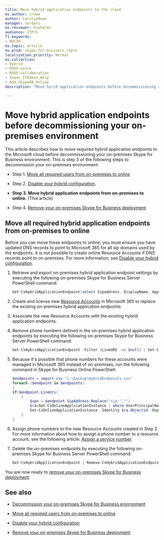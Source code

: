 ```yaml
---
title: Move hybrid application endpoints to the cloud
ms.author: crowe
author: CarolynRowe
manager: serdars
ms.reviewer: bjwhalen
audience: ITPro
f1.keywords:
- NOCSH
ms.topic: article
ms.prod: skype-for-business-itpro
localization_priority: Normal
ms.collection: 
- Hybrid 
- M365-voice
- M365-collaboration
- Teams_ITAdmin_Help
- Adm_Skype4B_Online
description: "Move hyrid application endpoints before decommissioning a Skype for Business on-premises environment."

---
```


# Move hybrid application endpoints before decommissioning your on-premises environment

This article describes how to move required hybrid application endpoints to the Microsoft cloud before decommissioning your on-premises Skype for Business environment. This is step 3 of the following steps to decommission your on-premises environment:

- Step 1. [Move all required users from on-premises to online](decommission-move-on-prem-users.md)

- Step 2. [Disable your hybrid configuration](cloud-consolidation-disabling-hybrid.md).

- **Step 3. Move hybrid application endpoints from on-premises to online.** (This article)

- Step 4. [Remove your on-premises Skype for Business deployment](decommission-remove-on-prem.md).


## Move all required hybrid application endpoints from on-premises to online

Before you can move these endpoints to online, you must ensure you have updated DNS records to point to Microsoft 365 for all sip domains used by the endpoints. It is not possible to create online Resource Accounts if DNS records point to on-premises. For more information, see [Disable your hybrid configuration](cloud-consolidation-disabling-hybrid.md).

1. Retrieve and export on-premises hybrid application endpoint settings by executing the following on-premises Skype for Business Server PowerShell command:

   ```PowerShell
   Get-CsHybridApplicationEndpoint|select Sipaddress, DisplayName, ApplicationID, LineUri |Export-Csv -Path "c:\backup\HybridEndpoints.csv"
   ```
2. Create and license new [Resource Accounts](/microsoftteams/manage-resource-accounts) in Microsoft 365 to replace the existing on-premises hybrid application endpoints.

3. Associate the new Resource Accounts with the existing hybrid application endpoints.

4. Remove phone numbers defined in the on-premises hybrid application endpoints by executing the following on-premises Skype for Business Server PowerShell command:

   ```PowerShell
   Get-CsHybridApplicationEndpoint -Filter {LineURI -ne $null} | Set-CsHybridApplicationEndpoint -LineURI ""
   ```
5. Because it's possible that phone numbers for these accounts were managed in Microsoft 365 instead of on-premises, run the following command in Skype for Business Online PowerShell:

   ```PowerShell
   $endpoints = import-csv "c:\backup\HybridEndpoints.csv"
   foreach ($endpoint in $endpoints)
   {
   if($endpoint.LineUri)
       {
           $upn = $endpoint.SipAddress.Replace("sip:","")
           $ra=Get-CsOnlineApplicationInstance | where UserPrincipalName -eq $upn 
           Set-CsOnlineApplicationInstance -Identity $ra.Objectid -OnpremPhoneNumber ""
       }
   }
   ```

6. Assign phone numbers to the new Resource Accounts created in Step 2. For more information about how to assign a phone number to a resource account, see the following article: [Assign a service number](https://docs.microsoft.com/microsoftteams/manage-resource-accounts#assign-a-service-number).

7. Delete the on-premises endpoints by executing the following on-premises Skype for Business Server PowerShell command:

   ```PowerShell
   Get-CsHybridApplicationEndpoint | Remove-CsHybridApplicationEndpoint
   ```
You are now ready to [remove your on-premises Skype for Business deployment](decommission-remove-on-prem.md).

## See also

- [Decommission your on-premises Skype for Business environment](decommission-on-prem-overview.md)

- [Move all required users from on-premises to online](decommission-move-on-prem-users.md)

- [Disable your hybrid configuration](cloud-consolidation-disabling-hybrid.md)

- [Remove your on-premises Skype for Business deployment](decommission-remove-on-prem.md)




